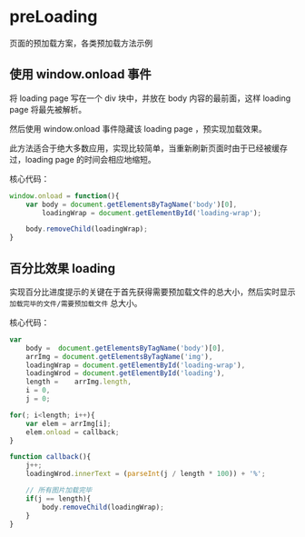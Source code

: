 # preLoading
页面的预加载方案，各类预加载方法示例

## 使用 window.onload 事件
将 loading page 写在一个 div 块中，并放在 body 内容的最前面，这样 loading page 将最先被解析。

然后使用 window.onload 事件隐藏该 loading page ，预实现加载效果。

此方法适合于绝大多数应用，实现比较简单，当重新刷新页面时由于已经被缓存过，loading page 的时间会相应地缩短。

核心代码：
```javascript
window.onload = function(){
	var body = document.getElementsByTagName('body')[0],
		loadingWrap = document.getElementById('loading-wrap');

	body.removeChild(loadingWrap);
}
```
 
## 百分比效果 loading

实现百分比进度提示的关键在于首先获得需要预加载文件的总大小，然后实时显示 `加载完毕的文件/需要预加载文件` 总大小。

核心代码：
```javascript
var
	body =  document.getElementsByTagName('body')[0],
	arrImg = document.getElementsByTagName('img'),
	loadingWrap = document.getElementById('loading-wrap'),
	loadingWrod = document.getElementById('loading'),
	length = 	arrImg.length,
	i = 0,
	j = 0;

for(; i<length; i++){
	var elem = arrImg[i];
	elem.onload = callback;
}

function callback(){
	j++;
	loadingWrod.innerText = (parseInt(j / length * 100)) + '%';

	// 所有图片加载完毕
	if(j == length){
		body.removeChild(loadingWrap);
	}
}
```

